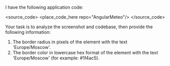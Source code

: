 I have the following application code:

<source_code>
<place_code_here repo="AngularMeteo"/>
</source_code>

Your task is to analyze the screenshot and codebase, then provide the following information:
1) The border radius in pixels of the element with the text 'Europe/Moscow'.
2) The border color in lowercase hex format of the element with the text 'Europe/Moscow' (for example: #1f4ac5).
